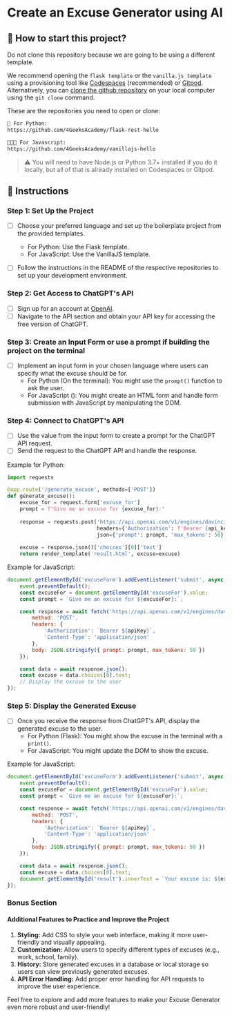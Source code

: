 <!-- hide -->
# Create an Excuse Generator using AI
<!-- endhide -->

## 🌱 How to start this project?

Do not clone this repository because we are going to be using a different template.

We recommend opening the `flask template` or the `vanilla.js template` using a provisioning tool like [Codespaces](https://4geeks.com/lesson/what-is-github-codespaces) (recommended) or [Gitpod](https://4geeks.com/lesson/how-to-use-gitpod). Alternatively, you can [clone the github repository](https://4geeks.com/how-to/github-clone-repository) on your local computer using the `git clone` command.

These are the repositories you need to open or clone:

```txt
🐍 For Python:
https://github.com/4GeeksAcademy/flask-rest-hello

👩🏽‍💻 For Javascript:
https://github.com/4GeeksAcademy/vanillajs-hello
```

> ⚠ You will need to have Node.js or Python 3.7+ installed if you do it locally, but all of that is already installed on Codespaces or Gitpod.

## 📝 Instructions

### Step 1: Set Up the Project

- [ ] Choose your preferred language and set up the boilerplate project from the provided templates.
   - For Python: Use the Flask template.
   - For JavaScript: Use the VanillaJS template.
   
- [ ] Follow the instructions in the README of the respective repositories to set up your development environment.

### Step 2: Get Access to ChatGPT's API

- [ ] Sign up for an account at [OpenAI](https://www.openai.com/).
- [ ] Navigate to the API section and obtain your API key for accessing the free version of ChatGPT.

### Step 3: Create an Input Form or use a prompt if building the project on the terminal

- [ ] Implement an input form in your chosen language where users can specify what the excuse should be for.
   - For Python (On the terminal): You might use the `prompt()` function to ask the user.
   - For JavaScript (): You might create an HTML form and handle form submission with JavaScript by manipulating the DOM.


### Step 4: Connect to ChatGPT's API

- [ ] Use the value from the input form to create a prompt for the ChatGPT API request.
- [ ] Send the request to the ChatGPT API and handle the response.

Example for Python:
```python
import requests

@app.route('/generate_excuse', methods=['POST'])
def generate_excuse():
    excuse_for = request.form['excuse_for']
    prompt = f"Give me an excuse for {excuse_for}:"
    
    response = requests.post('https://api.openai.com/v1/engines/davinci-codex/completions', 
                             headers={'Authorization': f'Bearer {api_key}'}, 
                             json={'prompt': prompt, 'max_tokens': 50})
    
    excuse = response.json()['choices'][0]['text']
    return render_template('result.html', excuse=excuse)
```

Example for JavaScript:
```javascript
document.getElementById('excuseForm').addEventListener('submit', async (event) => {
    event.preventDefault();
    const excuseFor = document.getElementById('excuseFor').value;
    const prompt = `Give me an excuse for ${excuseFor}:`;

    const response = await fetch('https://api.openai.com/v1/engines/davinci-codex/completions', {
        method: 'POST',
        headers: {
            'Authorization': `Bearer ${apiKey}`,
            'Content-Type': 'application/json'
        },
        body: JSON.stringify({ prompt: prompt, max_tokens: 50 })
    });

    const data = await response.json();
    const excuse = data.choices[0].text;
    // Display the excuse to the user
});
```

### Step 5: Display the Generated Excuse

- [ ] Once you receive the response from ChatGPT's API, display the generated excuse to the user.
   - For Python (Flask): You might show the excuse in the terminal with a `print()`.
   - For JavaScript: You might update the DOM to show the excuse.

Example for JavaScript:
```javascript
document.getElementById('excuseForm').addEventListener('submit', async (event) => {
    event.preventDefault();
    const excuseFor = document.getElementById('excuseFor').value;
    const prompt = `Give me an excuse for ${excuseFor}:`;

    const response = await fetch('https://api.openai.com/v1/engines/davinci-codex/completions', {
        method: 'POST',
        headers: {
            'Authorization': `Bearer ${apiKey}`,
            'Content-Type': 'application/json'
        },
        body: JSON.stringify({ prompt: prompt, max_tokens: 50 })
    });

    const data = await response.json();
    const excuse = data.choices[0].text;
    document.getElementById('result').innerText = `Your excuse is: ${excuse}`;
});
```

### Bonus Section

#### Additional Features to Practice and Improve the Project

1. **Styling:** Add CSS to style your web interface, making it more user-friendly and visually appealing.
2. **Customization:** Allow users to specify different types of excuses (e.g., work, school, family).
3. **History:** Store generated excuses in a database or local storage so users can view previously generated excuses.
4. **API Error Handling:** Add proper error handling for API requests to improve the user experience.

Feel free to explore and add more features to make your Excuse Generator even more robust and user-friendly!